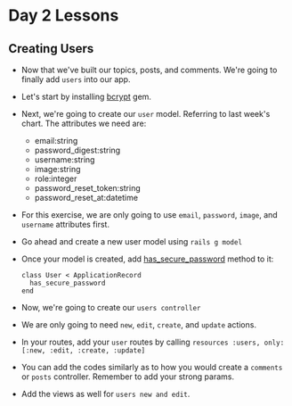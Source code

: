 # Day 2 Lessons

## Creating Users

- Now that we've built our topics, posts, and comments. We're going to finally add `users` into our app.

- Let's start by installing [bcrypt](https://github.com/codahale/bcrypt-ruby) gem.

- Next, we're going to create our `user` model. Referring to last week's chart. The attributes we need are:

  - email:string
  - password_digest:string
  - username:string
  - image:string
  - role:integer
  - password_reset_token:string
  - password_reset_at:datetime

- For this exercise, we are only going to use `email`, `password`, `image`, and `username` attributes first.

- Go ahead and create a new user model using `rails g model`

- Once your model is created, add [has_secure_password](http://api.rubyonrails.org/classes/ActiveModel/SecurePassword/ClassMethods.html#method-i-has_secure_password) method to it:

  ```
  class User < ApplicationRecord
    has_secure_password
  end
  ```

- Now, we're going to create our `users controller`

- We are only going to need `new`, `edit`, `create`, and `update` actions.

- In your routes, add your `user` routes by calling `resources :users, only: [:new, :edit, :create, :update]`

- You can add the codes similarly as to how you would create a `comments` or `posts` controller. Remember to add your strong params.

- Add the views as well for `users new and edit`.
